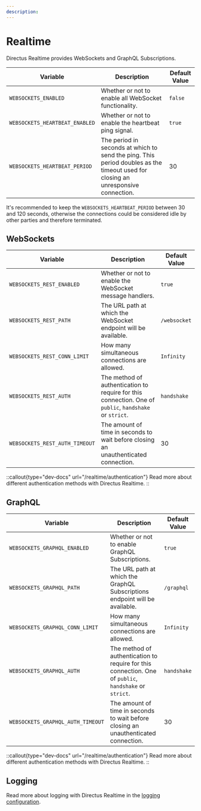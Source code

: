 ```yaml
---
description:
---
```


# Realtime

Directus Realtime provides WebSockets and GraphQL Subscriptions.

| Variable                       | Description                                                                                                                      | Default Value |
| ------------------------------ | -------------------------------------------------------------------------------------------------------------------------------- | ------------- |
| `WEBSOCKETS_ENABLED`           | Whether or not to enable all WebSocket functionality.                                                                            | `false`       |
| `WEBSOCKETS_HEARTBEAT_ENABLED` | Whether or not to enable the heartbeat ping signal.                                                                              | `true`        |
| `WEBSOCKETS_HEARTBEAT_PERIOD`  | The period in seconds at which to send the ping. This period doubles as the timeout used for closing an unresponsive connection. | 30            |

It's recommended to keep the `WEBSOCKETS_HEARTBEAT_PERIOD` between 30 and 120 seconds, otherwise the connections could be considered idle by other parties and therefore terminated.

## WebSockets

| Variable                       | Description                                                                                            | Default Value |
| ------------------------------ | ------------------------------------------------------------------------------------------------------ | ------------- |
| `WEBSOCKETS_REST_ENABLED`      | Whether or not to enable the WebSocket message handlers.                                               | `true`        |
| `WEBSOCKETS_REST_PATH`         | The URL path at which the WebSocket endpoint will be available.                                        | `/websocket`  |
| `WEBSOCKETS_REST_CONN_LIMIT`   | How many simultaneous connections are allowed.                                                         | `Infinity`    |
| `WEBSOCKETS_REST_AUTH`         | The method of authentication to require for this connection. One of `public`, `handshake` or `strict`. | `handshake`   |
| `WEBSOCKETS_REST_AUTH_TIMEOUT` | The amount of time in seconds to wait before closing an unauthenticated connection.                    | 30            |

::callout{type="dev-docs" url="/realtime/authentication"}
Read more about different authentication methods with Directus Realtime.
::

## GraphQL

| Variable                          | Description                                                                                            | Default Value |
| --------------------------------- | ------------------------------------------------------------------------------------------------------ | ------------- |
| `WEBSOCKETS_GRAPHQL_ENABLED`      | Whether or not to enable GraphQL Subscriptions.                                                        | `true`        |
| `WEBSOCKETS_GRAPHQL_PATH`         | The URL path at which the GraphQL Subscriptions endpoint will be available.                            | `/graphql`    |
| `WEBSOCKETS_GRAPHQL_CONN_LIMIT`   | How many simultaneous connections are allowed.                                                         | `Infinity`    |
| `WEBSOCKETS_GRAPHQL_AUTH`         | The method of authentication to require for this connection. One of `public`, `handshake` or `strict`. | `handshake`   |
| `WEBSOCKETS_GRAPHQL_AUTH_TIMEOUT` | The amount of time in seconds to wait before closing an unauthenticated connection.                    | 30            |


::callout{type="dev-docs" url="/realtime/authentication"}
Read more about different authentication methods with Directus Realtime.
::

## Logging

Read more about logging with Directus Realtime in the [logging configuration](/configuration/logging).


